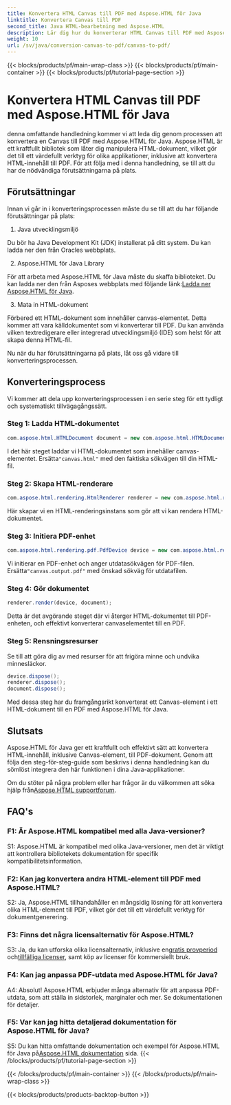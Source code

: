 ```yaml
---
title: Konvertera HTML Canvas till PDF med Aspose.HTML för Java
linktitle: Konvertera Canvas till PDF
second_title: Java HTML-bearbetning med Aspose.HTML
description: Lär dig hur du konverterar HTML Canvas till PDF med Aspose.HTML för Java i denna steg-för-steg-guide.
weight: 10
url: /sv/java/conversion-canvas-to-pdf/canvas-to-pdf/
---
```


{{< blocks/products/pf/main-wrap-class >}}
{{< blocks/products/pf/main-container >}}
{{< blocks/products/pf/tutorial-page-section >}}

# Konvertera HTML Canvas till PDF med Aspose.HTML för Java

denna omfattande handledning kommer vi att leda dig genom processen att konvertera en Canvas till PDF med Aspose.HTML för Java. Aspose.HTML är ett kraftfullt bibliotek som låter dig manipulera HTML-dokument, vilket gör det till ett värdefullt verktyg för olika applikationer, inklusive att konvertera HTML-innehåll till PDF. För att följa med i denna handledning, se till att du har de nödvändiga förutsättningarna på plats.

## Förutsättningar

Innan vi går in i konverteringsprocessen måste du se till att du har följande förutsättningar på plats:

1. Java utvecklingsmiljö

Du bör ha Java Development Kit (JDK) installerat på ditt system. Du kan ladda ner den från Oracles webbplats.

2. Aspose.HTML för Java Library

 För att arbeta med Aspose.HTML för Java måste du skaffa biblioteket. Du kan ladda ner den från Asposes webbplats med följande länk:[Ladda ner Aspose.HTML för Java](https://releases.aspose.com/html/java/).

3. Mata in HTML-dokument

Förbered ett HTML-dokument som innehåller canvas-elementet. Detta kommer att vara källdokumentet som vi konverterar till PDF. Du kan använda vilken textredigerare eller integrerad utvecklingsmiljö (IDE) som helst för att skapa denna HTML-fil.

Nu när du har förutsättningarna på plats, låt oss gå vidare till konverteringsprocessen.

## Konverteringsprocess

Vi kommer att dela upp konverteringsprocessen i en serie steg för ett tydligt och systematiskt tillvägagångssätt.

### Steg 1: Ladda HTML-dokumentet

```java
com.aspose.html.HTMLDocument document = new com.aspose.html.HTMLDocument(Resources.input("canvas.html"));
```

 I det här steget laddar vi HTML-dokumentet som innehåller canvas-elementet. Ersätta`"canvas.html"` med den faktiska sökvägen till din HTML-fil.

### Steg 2: Skapa HTML-renderare

```java
com.aspose.html.rendering.HtmlRenderer renderer = new com.aspose.html.rendering.HtmlRenderer();
```

Här skapar vi en HTML-renderingsinstans som gör att vi kan rendera HTML-dokumentet.

### Steg 3: Initiera PDF-enhet

```java
com.aspose.html.rendering.pdf.PdfDevice device = new com.aspose.html.rendering.pdf.PdfDevice(Resources.output("canvas.output.pdf"));
```

 Vi initierar en PDF-enhet och anger utdatasökvägen för PDF-filen. Ersätta`"canvas.output.pdf"` med önskad sökväg för utdatafilen.

### Steg 4: Gör dokumentet

```java
renderer.render(device, document);
```

Detta är det avgörande steget där vi återger HTML-dokumentet till PDF-enheten, och effektivt konverterar canvaselementet till en PDF.

### Steg 5: Rensningsresurser

Se till att göra dig av med resurser för att frigöra minne och undvika minnesläckor.

```java
device.dispose();
renderer.dispose();
document.dispose();
```

Med dessa steg har du framgångsrikt konverterat ett Canvas-element i ett HTML-dokument till en PDF med Aspose.HTML för Java.

## Slutsats

Aspose.HTML för Java ger ett kraftfullt och effektivt sätt att konvertera HTML-innehåll, inklusive Canvas-element, till PDF-dokument. Genom att följa den steg-för-steg-guide som beskrivs i denna handledning kan du sömlöst integrera den här funktionen i dina Java-applikationer.

 Om du stöter på några problem eller har frågor är du välkommen att söka hjälp från[Aspose.HTML supportforum](https://forum.aspose.com/).

## FAQ's

### F1: Är Aspose.HTML kompatibel med alla Java-versioner?

S1: Aspose.HTML är kompatibel med olika Java-versioner, men det är viktigt att kontrollera bibliotekets dokumentation för specifik kompatibilitetsinformation.

### F2: Kan jag konvertera andra HTML-element till PDF med Aspose.HTML?

S2: Ja, Aspose.HTML tillhandahåller en mångsidig lösning för att konvertera olika HTML-element till PDF, vilket gör det till ett värdefullt verktyg för dokumentgenerering.

### F3: Finns det några licensalternativ för Aspose.HTML?

 S3: Ja, du kan utforska olika licensalternativ, inklusive en[gratis provperiod](https://releases.aspose.com/) och[tillfälliga licenser](https://purchase.aspose.com/temporary-license/), samt köp av licenser för kommersiellt bruk.

### F4: Kan jag anpassa PDF-utdata med Aspose.HTML för Java?

A4: Absolut! Aspose.HTML erbjuder många alternativ för att anpassa PDF-utdata, som att ställa in sidstorlek, marginaler och mer. Se dokumentationen för detaljer.

### F5: Var kan jag hitta detaljerad dokumentation för Aspose.HTML för Java?

 S5: Du kan hitta omfattande dokumentation och exempel för Aspose.HTML för Java på[Aspose.HTML dokumentation](https://reference.aspose.com/html/java/) sida.
{{< /blocks/products/pf/tutorial-page-section >}}

{{< /blocks/products/pf/main-container >}}
{{< /blocks/products/pf/main-wrap-class >}}

{{< blocks/products/products-backtop-button >}}
